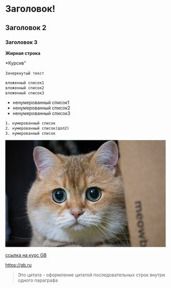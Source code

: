 # Заголовок!
## Заголовок 2
### Заголовок 3
**Жирная строка**

*Курсив"

`Зачеркнутый текст`

    вложенный список1
    вложенный список2
    вложенный список3

   * ненумерованный список1
   * ненумерованный список2
   * ненумерованный список3

    1. нумерованный список
    2. нумерованный список(доп2)
    3. нумерованный список

![Это картинка кота](cat1.jpg)

[ссылка на курс GB](https://gb.ru)

<https://gb.ru>


> Это цитата - оформление 
цитатой последовательных 
строк внутри 
одного параграфа





